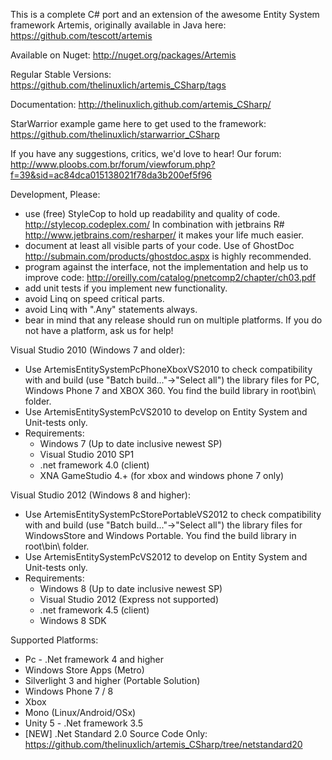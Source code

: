 This is a complete C# port and an extension of the awesome Entity System framework Artemis,
originally available in Java here: https://github.com/tescott/artemis

Available on Nuget: http://nuget.org/packages/Artemis

Regular Stable Versions: https://github.com/thelinuxlich/artemis_CSharp/tags

Documentation: http://thelinuxlich.github.com/artemis_CSharp/

StarWarrior example game here to get used to the framework:
https://github.com/thelinuxlich/starwarrior_CSharp

If you have any suggestions, critics, we'd love to hear!
Our forum: http://www.ploobs.com.br/forum/viewforum.php?f=39&sid=ac84dca015138021f78da3b200ef5f96

Development, Please:
+ use (free) StyleCop to hold up readability and quality of code. http://stylecop.codeplex.com/ 
  In combination with jetbrains R# http://www.jetbrains.com/resharper/ it makes your life much easier.
+ document at least all visible parts of your code.
  Use of GhostDoc http://submain.com/products/ghostdoc.aspx is highly recommended.
+ program against the interface, not the implementation and help us to improve code:
  http://oreilly.com/catalog/pnetcomp2/chapter/ch03.pdf
+ add unit tests if you implement new functionality.
+ avoid Linq on speed critical parts.
+ avoid Linq with ".Any" statements always.
+ bear in mind that any release should run on multiple platforms.
  If you do not have a platform, ask us for help!

Visual Studio 2010 (Windows 7 and older):
* Use ArtemisEntitySystemPcPhoneXboxVS2010 to check compatibility with and build
  (use "Batch build..."->"Select all") the library files for PC, Windows Phone 7 and XBOX 360.
  You find the build library in root\bin\ folder.
* Use ArtemisEntitySystemPcVS2010 to develop on Entity System and Unit-tests only.
* Requirements:
  * Windows 7 (Up to date inclusive newest SP)
  * Visual Studio 2010 SP1
  * .net framework 4.0 (client)
  * XNA GameStudio 4.+ (for xbox and windows phone 7 only)

Visual Studio 2012 (Windows 8 and higher):
* Use ArtemisEntitySystemPcStorePortableVS2012 to check compatibility with and build 
  (use "Batch build..."->"Select all") the library files for WindowsStore and Windows Portable.
  You find the build library in root\bin\ folder.
* Use ArtemisEntitySystemPcVS2012 to develop on Entity System and Unit-tests only.
* Requirements:
  * Windows 8 (Up to date inclusive newest SP)
  * Visual Studio 2012 (Express not supported)
  * .net framework 4.5 (client)
  * Windows 8 SDK

Supported Platforms:
* Pc - .Net framework 4 and higher
* Windows Store Apps (Metro)
* Silverlight 3 and higher (Portable Solution)
* Windows Phone 7 / 8
* Xbox
* Mono (Linux/Android/OSx)
* Unity 5 - .Net framework 3.5
* [NEW] .Net Standard 2.0 Source Code Only: https://github.com/thelinuxlich/artemis_CSharp/tree/netstandard20
